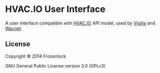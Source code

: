 HVAC.IO User Interface
======================

A user interface compatible with [HVAC.IO](https://hvac.io) API model,
used by [Vigilia](https://hvac.io/services/vigilia) and [Wacnet](https://hvac.io/docs/wacnet).

## License

Copyright © 2014 Frozenlock

GNU General Public License version 3.0 (GPLv3)
